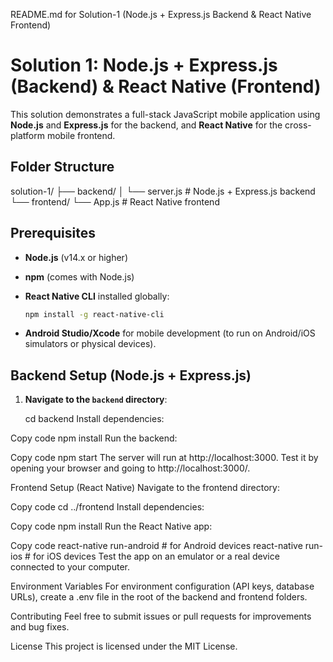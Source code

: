 README.md for Solution-1 (Node.js + Express.js Backend & React Native Frontend)

# Solution 1: Node.js + Express.js (Backend) & React Native (Frontend)

This solution demonstrates a full-stack JavaScript mobile application using **Node.js** and **Express.js** for the backend, and **React Native** for the cross-platform mobile frontend.

## Folder Structure

solution-1/ ├── backend/ │ └── server.js # Node.js + Express.js backend └── frontend/ └── App.js # React Native frontend



## Prerequisites

- **Node.js** (v14.x or higher)
- **npm** (comes with Node.js)
- **React Native CLI** installed globally:
    ```bash
    npm install -g react-native-cli
    ```

- **Android Studio/Xcode** for mobile development (to run on Android/iOS simulators or physical devices).

## Backend Setup (Node.js + Express.js)

1. **Navigate to the `backend` directory**:

   cd backend
Install dependencies:


Copy code
npm install
Run the backend:


Copy code
npm start
The server will run at http://localhost:3000. Test it by opening your browser and going to http://localhost:3000/.

Frontend Setup (React Native)
Navigate to the frontend directory:


Copy code
cd ../frontend
Install dependencies:


Copy code
npm install
Run the React Native app:


Copy code
react-native run-android   # for Android devices
react-native run-ios       # for iOS devices
Test the app on an emulator or a real device connected to your computer.

Environment Variables
For environment configuration (API keys, database URLs), create a .env file in the root of the backend and frontend folders.

Contributing
Feel free to submit issues or pull requests for improvements and bug fixes.

License
This project is licensed under the MIT License.
